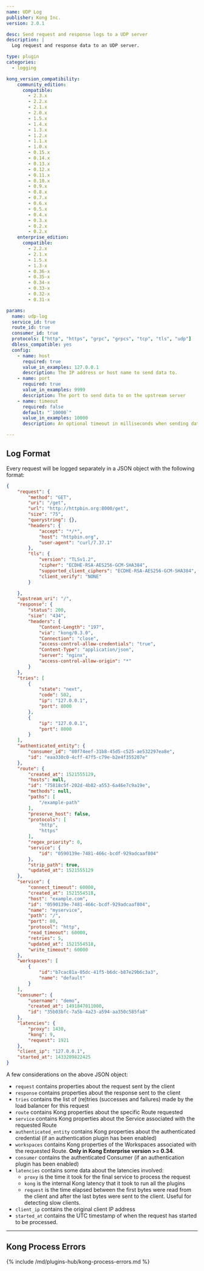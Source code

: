 ```yaml
---
name: UDP Log
publisher: Kong Inc.
version: 2.0.1

desc: Send request and response logs to a UDP server
description: |
  Log request and response data to an UDP server.

type: plugin
categories:
  - logging

kong_version_compatibility:
    community_edition:
      compatible:
        - 2.3.x
        - 2.2.x
        - 2.1.x
        - 2.0.x
        - 1.5.x
        - 1.4.x
        - 1.3.x
        - 1.2.x
        - 1.1.x
        - 1.0.x
        - 0.15.x
        - 0.14.x
        - 0.13.x
        - 0.12.x
        - 0.11.x
        - 0.10.x
        - 0.9.x
        - 0.8.x
        - 0.7.x
        - 0.6.x
        - 0.5.x
        - 0.4.x
        - 0.3.x
        - 0.2.x
        - 0.2.x
    enterprise_edition:
      compatible:
        - 2.2.x
        - 2.1.x
        - 1.5.x
        - 1.3-x
        - 0.36-x
        - 0.35-x
        - 0.34-x
        - 0.33-x
        - 0.32-x
        - 0.31-x

params:
  name: udp-log
  service_id: true
  route_id: true
  consumer_id: true
  protocols: ["http", "https", "grpc", "grpcs", "tcp", "tls", "udp"]
  dbless_compatible: yes
  config:
    - name: host
      required: true
      value_in_examples: 127.0.0.1
      description: The IP address or host name to send data to.
    - name: port
      required: true
      value_in_examples: 9999
      description: The port to send data to on the upstream server
    - name: timeout
      required: false
      default: "`10000`"
      value_in_examples: 10000
      description: An optional timeout in milliseconds when sending data to the upstream server

---
```


## Log Format

Every request will be logged separately in a JSON object with the following format:

```json
{
    "request": {
        "method": "GET",
        "uri": "/get",
        "url": "http://httpbin.org:8000/get",
        "size": "75",
        "querystring": {},
        "headers": {
            "accept": "*/*",
            "host": "httpbin.org",
            "user-agent": "curl/7.37.1"
        },
        "tls": {
            "version": "TLSv1.2",
            "cipher": "ECDHE-RSA-AES256-GCM-SHA384",
            "supported_client_ciphers": "ECDHE-RSA-AES256-GCM-SHA384",
            "client_verify": "NONE"
        }

    },
    "upstream_uri": "/",
    "response": {
        "status": 200,
        "size": "434",
        "headers": {
            "Content-Length": "197",
            "via": "kong/0.3.0",
            "Connection": "close",
            "access-control-allow-credentials": "true",
            "Content-Type": "application/json",
            "server": "nginx",
            "access-control-allow-origin": "*"
        }
    },
    "tries": [
        {
            "state": "next",
            "code": 502,
            "ip": "127.0.0.1",
            "port": 8000
        },
        {
            "ip": "127.0.0.1",
            "port": 8000
        }
    ],
    "authenticated_entity": {
        "consumer_id": "80f74eef-31b8-45d5-c525-ae532297ea8e",
        "id": "eaa330c0-4cff-47f5-c79e-b2e4f355207e"
    },
    "route": {
        "created_at": 1521555129,
        "hosts": null,
        "id": "75818c5f-202d-4b82-a553-6a46e7c9a19e",
        "methods": null,
        "paths": [
            "/example-path"
        ],
        "preserve_host": false,
        "protocols": [
            "http",
            "https"
        ],
        "regex_priority": 0,
        "service": {
            "id": "0590139e-7481-466c-bcdf-929adcaaf804"
        },
        "strip_path": true,
        "updated_at": 1521555129
    },
    "service": {
        "connect_timeout": 60000,
        "created_at": 1521554518,
        "host": "example.com",
        "id": "0590139e-7481-466c-bcdf-929adcaaf804",
        "name": "myservice",
        "path": "/",
        "port": 80,
        "protocol": "http",
        "read_timeout": 60000,
        "retries": 5,
        "updated_at": 1521554518,
        "write_timeout": 60000
    },
    "workspaces": [
        {
            "id":"b7cac81a-05dc-41f5-b6dc-b87e29b6c3a3",
            "name": "default"
        }
    ],
    "consumer": {
        "username": "demo",
        "created_at": 1491847011000,
        "id": "35b03bfc-7a5b-4a23-a594-aa350c585fa8"
    },
    "latencies": {
        "proxy": 1430,
        "kong": 9,
        "request": 1921
    },
    "client_ip": "127.0.0.1",
    "started_at": 1433209822425
}
```

A few considerations on the above JSON object:

* `request` contains properties about the request sent by the client
* `response` contains properties about the response sent to the client
* `tries` contains the list of (re)tries (successes and failures) made by the load balancer for this request
* `route` contains Kong properties about the specific Route requested
* `service` contains Kong properties about the Service associated with the requested Route
* `authenticated_entity` contains Kong properties about the authenticated credential (if an authentication plugin has been enabled)
* `workspaces` contains Kong properties of the Workspaces associated with the requested Route. **Only in Kong Enterprise version >= 0.34**.
* `consumer` contains the authenticated Consumer (if an authentication plugin has been enabled)
* `latencies` contains some data about the latencies involved:
  * `proxy` is the time it took for the final service to process the request
  * `kong` is the internal Kong latency that it took to run all the plugins
  * `request` is the time elapsed between the first bytes were read from the client and after the last bytes were sent to the client. Useful for detecting slow clients.
* `client_ip` contains the original client IP address
* `started_at` contains the UTC timestamp of when the request has started to be processed.

----

## Kong Process Errors

{% include /md/plugins-hub/kong-process-errors.md %}
